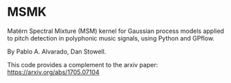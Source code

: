 # MSMK

Matérn Spectral Mixture (MSM) kernel for Gaussian process models applied to pitch detection in polyphonic music signals, using Python and GPflow.

By Pablo A. Alvarado, Dan Stowell.

This code provides a complement to the arxiv paper: https://arxiv.org/abs/1705.07104
